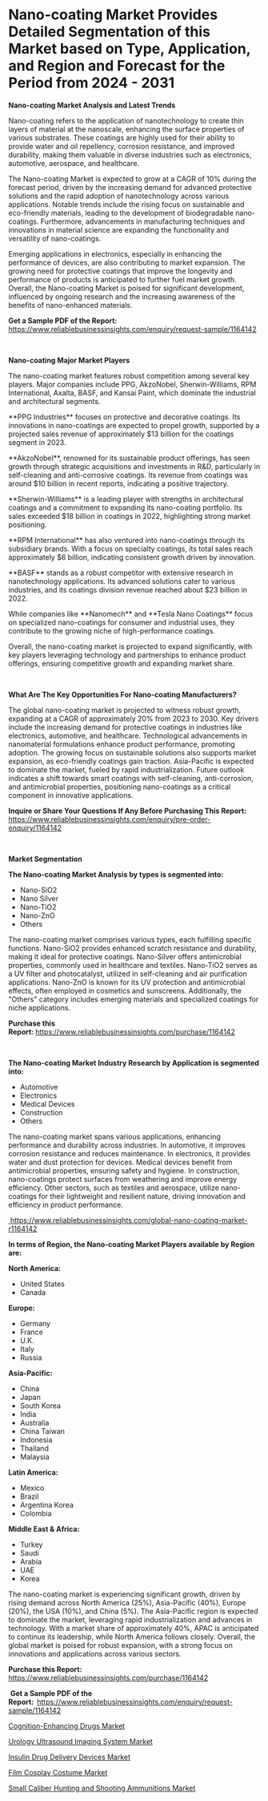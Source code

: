 <p><h1>Nano-coating Market Provides Detailed Segmentation of this Market based on Type, Application, and Region and Forecast for the Period from 2024 - 2031</h1></p><p><strong>Nano-coating Market Analysis and Latest Trends</strong></p>
<p><p>Nano-coating refers to the application of nanotechnology to create thin layers of material at the nanoscale, enhancing the surface properties of various substrates. These coatings are highly used for their ability to provide water and oil repellency, corrosion resistance, and improved durability, making them valuable in diverse industries such as electronics, automotive, aerospace, and healthcare.</p><p>The Nano-coating Market is expected to grow at a CAGR of 10% during the forecast period, driven by the increasing demand for advanced protective solutions and the rapid adoption of nanotechnology across various applications. Notable trends include the rising focus on sustainable and eco-friendly materials, leading to the development of biodegradable nano-coatings. Furthermore, advancements in manufacturing techniques and innovations in material science are expanding the functionality and versatility of nano-coatings.</p><p>Emerging applications in electronics, especially in enhancing the performance of devices, are also contributing to market expansion. The growing need for protective coatings that improve the longevity and performance of products is anticipated to further fuel market growth. Overall, the Nano-coating Market is poised for significant development, influenced by ongoing research and the increasing awareness of the benefits of nano-enhanced materials.</p></p>
<p><strong>Get a Sample PDF of the Report:&nbsp;</strong> <a href="https://www.reliablebusinessinsights.com/enquiry/request-sample/1164142?utm_campaign=113&utm_medium=2&utm_source=Github&utm_content=ia&utm_term=12102024&utm_id=nano-coating">https://www.reliablebusinessinsights.com/enquiry/request-sample/1164142</a></p>
<p>&nbsp;</p>
<p><strong>Nano-coating Major Market Players</strong></p>
<p><p>The nano-coating market features robust competition among several key players. Major companies include PPG, AkzoNobel, Sherwin-Williams, RPM International, Axalta, BASF, and Kansai Paint, which dominate the industrial and architectural segments. </p><p>**PPG Industries** focuses on protective and decorative coatings. Its innovations in nano-coatings are expected to propel growth, supported by a projected sales revenue of approximately $13 billion for the coatings segment in 2023.</p><p>**AkzoNobel**, renowned for its sustainable product offerings, has seen growth through strategic acquisitions and investments in R&D, particularly in self-cleaning and anti-corrosive coatings. Its revenue from coatings was around $10 billion in recent reports, indicating a positive trajectory.</p><p>**Sherwin-Williams** is a leading player with strengths in architectural coatings and a commitment to expanding its nano-coating portfolio. Its sales exceeded $18 billion in coatings in 2022, highlighting strong market positioning.</p><p>**RPM International** has also ventured into nano-coatings through its subsidiary brands. With a focus on specialty coatings, its total sales reach approximately $6 billion, indicating consistent growth driven by innovation.</p><p>**BASF** stands as a robust competitor with extensive research in nanotechnology applications. Its advanced solutions cater to various industries, and its coatings division revenue reached about $23 billion in 2022.</p><p>While companies like **Nanomech** and **Tesla Nano Coatings** focus on specialized nano-coatings for consumer and industrial uses, they contribute to the growing niche of high-performance coatings.</p><p>Overall, the nano-coating market is projected to expand significantly, with key players leveraging technology and partnerships to enhance product offerings, ensuring competitive growth and expanding market share.</p></p>
<p>&nbsp;</p>
<p><strong>What Are The Key Opportunities For Nano-coating Manufacturers?</strong></p>
<p><p>The global nano-coating market is projected to witness robust growth, expanding at a CAGR of approximately 20% from 2023 to 2030. Key drivers include the increasing demand for protective coatings in industries like electronics, automotive, and healthcare. Technological advancements in nanomaterial formulations enhance product performance, promoting adoption. The growing focus on sustainable solutions also supports market expansion, as eco-friendly coatings gain traction. Asia-Pacific is expected to dominate the market, fueled by rapid industrialization. Future outlook indicates a shift towards smart coatings with self-cleaning, anti-corrosion, and antimicrobial properties, positioning nano-coatings as a critical component in innovative applications.</p></p>
<p><strong>Inquire or Share Your Questions If Any Before Purchasing This Report:</strong> <a href="https://www.reliablebusinessinsights.com/enquiry/pre-order-enquiry/1164142?utm_campaign=113&utm_medium=2&utm_source=Github&utm_content=ia&utm_term=12102024&utm_id=nano-coating">https://www.reliablebusinessinsights.com/enquiry/pre-order-enquiry/1164142</a></p>
<p>&nbsp;</p>
<p><strong>Market Segmentation</strong></p>
<p><strong>The Nano-coating Market Analysis by types is segmented into:</strong></p>
<p><ul><li>Nano-SiO2</li><li>Nano Silver</li><li>Nano-TiO2</li><li>Nano-ZnO</li><li>Others</li></ul></p>
<p><p>The nano-coating market comprises various types, each fulfilling specific functions. Nano-SiO2 provides enhanced scratch resistance and durability, making it ideal for protective coatings. Nano-Silver offers antimicrobial properties, commonly used in healthcare and textiles. Nano-TiO2 serves as a UV filter and photocatalyst, utilized in self-cleaning and air purification applications. Nano-ZnO is known for its UV protection and antimicrobial effects, often employed in cosmetics and sunscreens. Additionally, the "Others" category includes emerging materials and specialized coatings for niche applications.</p></p>
<p><strong>Purchase this Report:&nbsp;</strong><a href="https://www.reliablebusinessinsights.com/purchase/1164142?utm_campaign=113&utm_medium=2&utm_source=Github&utm_content=ia&utm_term=12102024&utm_id=nano-coating">https://www.reliablebusinessinsights.com/purchase/1164142</a></p>
<p>&nbsp;</p>
<p><strong>The Nano-coating Market Industry Research by Application is segmented into:</strong></p>
<p><ul><li>Automotive</li><li>Electronics</li><li>Medical Devices</li><li>Construction</li><li>Others</li></ul></p>
<p><p>The nano-coating market spans various applications, enhancing performance and durability across industries. In automotive, it improves corrosion resistance and reduces maintenance. In electronics, it provides water and dust protection for devices. Medical devices benefit from antimicrobial properties, ensuring safety and hygiene. In construction, nano-coatings protect surfaces from weathering and improve energy efficiency. Other sectors, such as textiles and aerospace, utilize nano-coatings for their lightweight and resilient nature, driving innovation and efficiency in product performance.</p></p>
<p><a href="https://www.reliablebusinessinsights.com/global-nano-coating-market-r1164142?utm_campaign=113&utm_medium=2&utm_source=Github&utm_content=ia&utm_term=12102024&utm_id=nano-coating">&nbsp;https://www.reliablebusinessinsights.com/global-nano-coating-market-r1164142</a></p>
<p><strong>In terms of Region, the Nano-coating Market Players available by Region are:</strong></p>
<p>
    <p> <strong> North America: </strong>
        <ul>
            <li>United States</li>
            <li>Canada</li>
        </ul>
        </p> 
    <p> <strong> Europe: </strong>
        <ul>
            <li>Germany</li>
            <li>France</li>
            <li>U.K.</li>
            <li>Italy</li>
            <li>Russia</li>
        </ul>
        </p> 
    <p> <strong> Asia-Pacific: </strong>
        <ul>
            <li>China</li>
            <li>Japan</li>
            <li>South Korea</li>
            <li>India</li>
            <li>Australia</li>
            <li>China Taiwan</li>
            <li>Indonesia</li>
            <li>Thailand</li>
            <li>Malaysia</li>
        </ul>
        </p> 
    <p> <strong> Latin America: </strong>
        <ul>
            <li>Mexico</li>
            <li>Brazil</li>
            <li>Argentina Korea</li>
            <li>Colombia</li>
        </ul>
        </p> 
    <p> <strong> Middle East & Africa: </strong>
        <ul>
            <li>Turkey</li>
            <li>Saudi</li>
            <li>Arabia</li>
            <li>UAE</li>
            <li>Korea</li>
        </ul>
    </p>
    </p>
<p><p>The nano-coating market is experiencing significant growth, driven by rising demand across North America (25%), Asia-Pacific (40%), Europe (20%), the USA (10%), and China (5%). The Asia-Pacific region is expected to dominate the market, leveraging rapid industrialization and advances in technology. With a market share of approximately 40%, APAC is anticipated to continue its leadership, while North America follows closely. Overall, the global market is poised for robust expansion, with a strong focus on innovations and applications across various sectors.</p></p>
<p><strong>Purchase this Report: </strong><a href="https://www.reliablebusinessinsights.com/purchase/1164142?utm_campaign=113&utm_medium=2&utm_source=Github&utm_content=ia&utm_term=12102024&utm_id=nano-coating">https://www.reliablebusinessinsights.com/purchase/1164142</a></p>
<p>&nbsp;<strong>Get a Sample PDF of the Report:&nbsp;&nbsp;</strong><a href="https://www.reliablebusinessinsights.com/enquiry/request-sample/1164142?utm_campaign=113&utm_medium=2&utm_source=Github&utm_content=ia&utm_term=12102024&utm_id=nano-coating">https://www.reliablebusinessinsights.com/enquiry/request-sample/1164142</a></p>
<p><strong></strong></p>
<p><p><a href="https://www.linkedin.com/pulse/strategic-forecast-cognition-enhancing-drugs-market-growth-dw4vf?utm_campaign=113&utm_medium=2&utm_source=Github&utm_content=ia&utm_term=12102024&utm_id=nano-coating">Cognition-Enhancing Drugs Market</a></p><p><a href="https://github.com/roydonhol47/Market-Research-Report-List-1/blob/main/urology-ultrasound-imaging-system-market.md?utm_campaign=113&utm_medium=2&utm_source=Github&utm_content=ia&utm_term=12102024&utm_id=nano-coating">Urology Ultrasound Imaging System Market</a></p><p><a href="https://www.linkedin.com/pulse/global-insulin-drug-delivery-devices-market-focus-product-type-pmsyf?utm_campaign=113&utm_medium=2&utm_source=Github&utm_content=ia&utm_term=12102024&utm_id=nano-coating">Insulin Drug Delivery Devices Market</a></p><p><a href="https://github.com/pinesamshigoz/Market-Research-Report-List-1/blob/main/film-cosplay-costume-market.md?utm_campaign=113&utm_medium=2&utm_source=Github&utm_content=ia&utm_term=12102024&utm_id=nano-coating">Film Cosplay Costume Market</a></p><p><a href="https://www.linkedin.com/pulse/small-caliber-hunting-shooting-ammunitions-market-forecasts-cc8rc?utm_campaign=113&utm_medium=2&utm_source=Github&utm_content=ia&utm_term=12102024&utm_id=nano-coating">Small Caliber Hunting and Shooting Ammunitions Market</a></p></p>